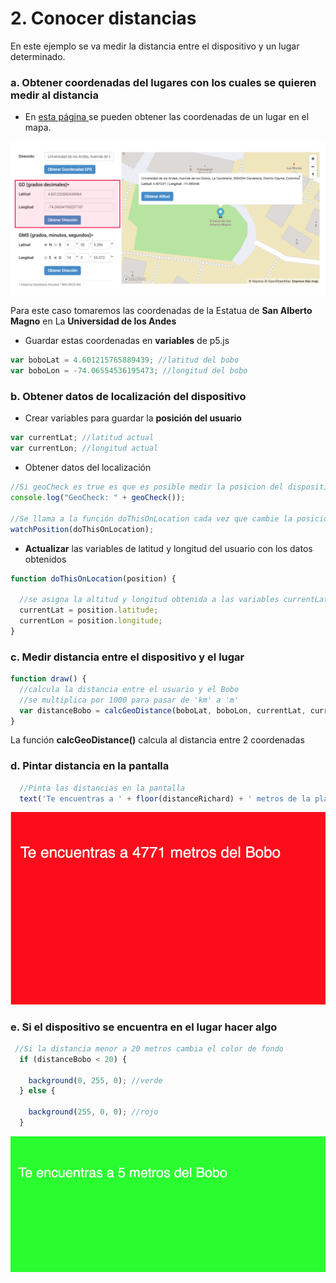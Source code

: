 # 2. Conocer distancias

En este ejemplo se va medir la distancia entre el dispositivo y un lugar determinado.

### a. Obtener coordenadas del lugares con los cuales se quieren medir al distancia

* En [esta página ](https://www.coordenadas-gps.com/)se pueden obtener las coordenadas de un lugar en el mapa.

![](../../.gitbook/assets/geo-98.png)

Para este caso tomaremos las coordenadas de la Estatua de **San Alberto Magno** en La **Universidad de los Andes**

* Guardar estas coordenadas en **variables** de p5.js

```javascript
var boboLat = 4.601215765889439; //latitud del bobo
var boboLon = -74.06554536195473; //longitud del bobo
```

### b.  Obtener datos de localización del dispositivo

* Crear variables para guardar la **posición del usuario**

```javascript
var currentLat; //latitud actual
var currentLon; //longitud actual
```

* Obtener datos del localización

```javascript
//Si geoCheck es true es que es posible medir la posicion del dispositivo
console.log("GeoCheck: " + geoCheck());

//Se llama a la función doThisOnLocation cada vez que cambie la posicion del usuario
watchPosition(doThisOnLocation);
```

* **Actualizar** las variables de latitud y longitud del usuario con los datos obtenidos

```javascript
function doThisOnLocation(position) {
  
  //se asigna la altitud y longitud obtenida a las variables currentLat y currentLon
  currentLat = position.latitude;
  currentLon = position.longitude;
}
```

### c. Medir distancia entre el dispositivo y el lugar

```javascript
function draw() {
  //calcula la distancia entre el usuario y el Bobo
  //se multiplica por 1000 para pasar de 'km' a 'm'
  var distanceBobo = calcGeoDistance(boboLat, boboLon, currentLat, currentLon, 'km')*1000;
}
```

La función **calcGeoDistance\(\)** calcula al distancia entre 2 coordenadas

### d. Pintar distancia en la pantalla

```javascript
  //Pinta las distancias en la pantalla
  text('Te encuentras a ' + floor(distanceRichard) + ' metros de la plazoleta del R', 20, 50);
```

![](../../.gitbook/assets/captura-de-pantalla-2018-10-21-a-las-3.03.55-p.m..png)

### e. Si el dispositivo se encuentra en el lugar hacer algo

```javascript
 //Si la distancia menor a 20 metros cambia el color de fondo
  if (distanceBobo < 20) {
    
    background(0, 255, 0); //verde
  } else {
    
    background(255, 0, 0); //rojo
  }
```

![](../../.gitbook/assets/captura-de-pantalla-2018-10-21-a-las-3.08.57-p.m..png)

